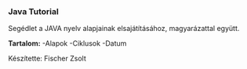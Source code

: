 ### Java Tutorial

Segédlet a JAVA nyelv alapjainak elsajátításához, magyarázattal együtt.

**Tartalom:**
-Alapok
 -Ciklusok
 -Datum

Készítette: Fischer Zsolt
